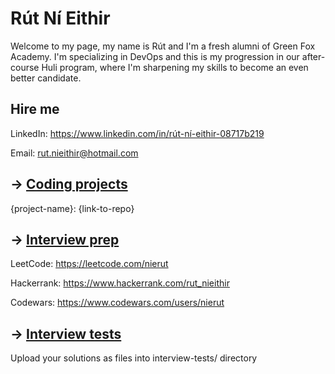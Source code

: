 # Rút Ní Eithir

Welcome to my page, my name is Rút and I'm a fresh alumni of Green Fox Academy. I'm specializing in DevOps and this is my progression in our after-course Huli program, where I'm sharpening my skills to become an even better candidate.

## Hire me
LinkedIn: https://www.linkedin.com/in/rút-ní-eithir-08717b219

Email: rut.nieithir@hotmail.com

## &rarr; [Coding projects](https://github.com/green-fox-academy/definitions/tree/master/project-phase/huli/coding-projects)
{project-name}: {link-to-repo}

## &rarr; [Interview prep](https://github.com/green-fox-academy/teaching-materials/tree/master/interview)
LeetCode: https://leetcode.com/nierut

Hackerrank: https://www.hackerrank.com/rut_nieithir

Codewars: https://www.codewars.com/users/nierut

## &rarr; [Interview tests](https://github.com/green-fox-academy/teaching-materials/tree/master/project-phase/tech-interview-tests)
Upload your solutions as files into interview-tests/ directory


